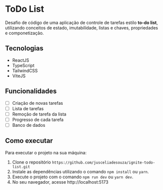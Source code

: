 # ToDo List

Desafio de código de uma aplicação de controle de tarefas estilo **to-do list**, utilizando conceitos de estado, imutabilidade, listas e chaves, propriedades e componetização.

## Tecnologias

- ReactJS
- TypeScript
- TailwindCSS
- ViteJS

## Funcionalidades

- [ ] Criação de novas tarefas
- [ ] Lista de tarefas
- [ ] Remoção de tarefa da lista
- [ ] Progresso de cada tarefa
- [ ] Banco de dados

## Como executar

Para executar o projeto na sua máquina:

1. Clone o repositório `https://github.com/jusceliadesouza/ignite-todo-list.git`
2. Instale as dependências utilizando o comando `npm install` ou `yarn`.
3. Execute o projeto com o comando `npm run dev` ou `yarn dev`.
4. No seu navegador, acesse http://localhost:5173
